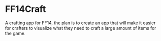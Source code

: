 # FF14Craft
A crafting app for FF14, the plan is to create an app that will make it easier for crafters to visualize what they need to craft a large amount of items for the game.
